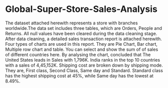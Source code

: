 # Global-Super-Store-Sales-Analysis
The dataset attached herewith represents a store with branches worldwide.The data set includes three tables, which are Orders, People and Returns. 
All null values have been cleared during the data cleaning stage. 
After data cleaning, a detailed sales transaction report is attached herewith. Four types of charts are used in this report. They are Pie Chart, Bar chart, Multiple row chart and table. 
You can select and show the sum of of sales of different countries here. By analysing the chart, concluded that The United States leads in Sales with 1,796K. India ranks in the top 10 countries with a sales of 4,45,152K. 
Shipping cost are broken down by shipping mode. They are, First class, Second Class, Same day and Standard. Standard class has the highest shipping cost at 45%, while Same day has the lowest at 8.49%. 
